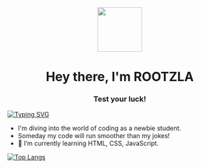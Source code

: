 <div id="header" align="center">
 <img src="https://media.giphy.com/media/v1.Y2lkPTc5MGI3NjExOTg4a3RoYWp5enNjOXUxcXlvN2E1YW0zbTFhaWs3czRiZGNuMm5oZyZlcD12MV9pbnRlcm5hbF9naWZfYnlfaWQmY3Q9Zw/AHeTfHgVFPHgs/giphy.gif" width="100"/>
<h1>Hey there, I'm ROOTZLA</h1>
<h3>Test your luck!</h3>
</div>

<div id="center" align="rigth">
 
[![Typing SVG](https://readme-typing-svg.herokuapp.com?font=Fira+Code&weight=600&pause=1000&color=F6F72E&random=false&width=435&lines=IF+NOT+NOW%2C+WHEN%3F)](https://git.io/typing-svg)

</div>

- I'm diving into the world of coding as a newbie student.
- Someday my code will run smoother than my jokes!
- 🌱 I’m currently learning HTML, CSS, JavaScript.

 [![Top Langs](https://github-readme-stats.vercel.app/api/top-langs/?username=rootzla&layout=compact&theme=highcontrast)](https://github.com/ROOTZLA/github-readme-stats)
